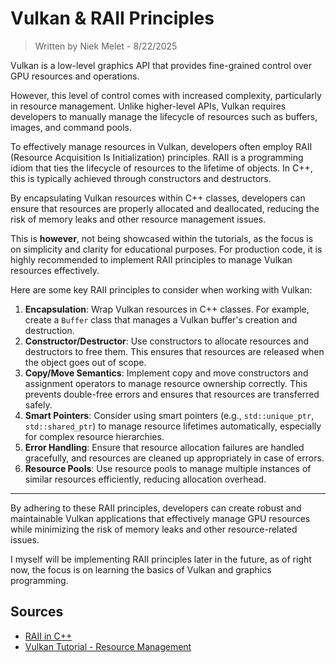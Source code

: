 # Vulkan & RAII Principles
> Written by Niek Melet - 8/22/2025

Vulkan is a low-level graphics API that provides fine-grained control over GPU resources and operations.

However, this level of control comes with increased complexity, particularly in resource management. 
Unlike higher-level APIs, Vulkan requires developers to manually manage the lifecycle of resources such as buffers, images, and command pools.

To effectively manage resources in Vulkan, developers often employ RAII (Resource Acquisition Is Initialization) principles. 
RAII is a programming idiom that ties the lifecycle of resources to the lifetime of objects. 
In C++, this is typically achieved through constructors and destructors.

By encapsulating Vulkan resources within C++ classes, developers can ensure that resources are properly allocated and deallocated,
reducing the risk of memory leaks and other resource management issues.

This is **however**, not being showcased within the tutorials, as the focus is on simplicity and clarity for educational purposes.
For production code, it is highly recommended to implement RAII principles to manage Vulkan resources effectively.

Here are some key RAII principles to consider when working with Vulkan:
1. **Encapsulation**: Wrap Vulkan resources in C++ classes. For example, create a `Buffer` class that manages a Vulkan buffer's creation and destruction.
2. **Constructor/Destructor**: Use constructors to allocate resources and destructors to free them. This ensures that resources are released when the object goes out of scope.
3. **Copy/Move Semantics**: Implement copy and move constructors and assignment operators to manage resource ownership correctly. This prevents double-free errors and ensures that resources are transferred safely.
4. **Smart Pointers**: Consider using smart pointers (e.g., `std::unique_ptr`, `std::shared_ptr`) to manage resource lifetimes automatically, especially for complex resource hierarchies.
5. **Error Handling**: Ensure that resource allocation failures are handled gracefully, and resources are cleaned up appropriately in case of errors.
6. **Resource Pools**: Use resource pools to manage multiple instances of similar resources efficiently, reducing allocation overhead.

---

By adhering to these RAII principles, developers can create robust and maintainable Vulkan applications that effectively manage GPU resources while minimizing the risk of memory leaks and other resource-related issues.

I myself will be implementing RAII principles later in the future, as of right now, the focus is on learning the basics of Vulkan and graphics programming.

## Sources
- [RAII in C++](https://en.cppreference.com/w/cpp/language/raii)
- [Vulkan Tutorial - Resource Management](https://vulkan-tutorial.com/Drawing_a_triangle/Setup/Base_code)